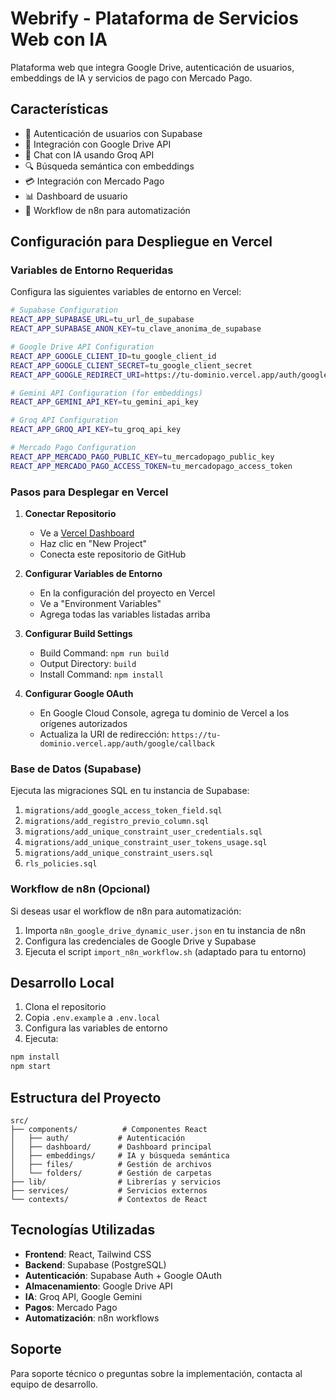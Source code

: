# Webrify - Plataforma de Servicios Web con IA

Plataforma web que integra Google Drive, autenticación de usuarios, embeddings de IA y servicios de pago con Mercado Pago.

## Características

- 🔐 Autenticación de usuarios con Supabase
- 📁 Integración con Google Drive API
- 🤖 Chat con IA usando Groq API
- 🔍 Búsqueda semántica con embeddings
- 💳 Integración con Mercado Pago
- 📊 Dashboard de usuario
- 🔄 Workflow de n8n para automatización

## Configuración para Despliegue en Vercel

### Variables de Entorno Requeridas

Configura las siguientes variables de entorno en Vercel:

```bash
# Supabase Configuration
REACT_APP_SUPABASE_URL=tu_url_de_supabase
REACT_APP_SUPABASE_ANON_KEY=tu_clave_anonima_de_supabase

# Google Drive API Configuration
REACT_APP_GOOGLE_CLIENT_ID=tu_google_client_id
REACT_APP_GOOGLE_CLIENT_SECRET=tu_google_client_secret
REACT_APP_GOOGLE_REDIRECT_URI=https://tu-dominio.vercel.app/auth/google/callback

# Gemini API Configuration (for embeddings)
REACT_APP_GEMINI_API_KEY=tu_gemini_api_key

# Groq API Configuration
REACT_APP_GROQ_API_KEY=tu_groq_api_key

# Mercado Pago Configuration
REACT_APP_MERCADO_PAGO_PUBLIC_KEY=tu_mercadopago_public_key
REACT_APP_MERCADO_PAGO_ACCESS_TOKEN=tu_mercadopago_access_token
```

### Pasos para Desplegar en Vercel

1. **Conectar Repositorio**
   - Ve a [Vercel Dashboard](https://vercel.com/dashboard)
   - Haz clic en "New Project"
   - Conecta este repositorio de GitHub

2. **Configurar Variables de Entorno**
   - En la configuración del proyecto en Vercel
   - Ve a "Environment Variables"
   - Agrega todas las variables listadas arriba

3. **Configurar Build Settings**
   - Build Command: `npm run build`
   - Output Directory: `build`
   - Install Command: `npm install`

4. **Configurar Google OAuth**
   - En Google Cloud Console, agrega tu dominio de Vercel a los orígenes autorizados
   - Actualiza la URI de redirección: `https://tu-dominio.vercel.app/auth/google/callback`

### Base de Datos (Supabase)

Ejecuta las migraciones SQL en tu instancia de Supabase:

1. `migrations/add_google_access_token_field.sql`
2. `migrations/add_registro_previo_column.sql`
3. `migrations/add_unique_constraint_user_credentials.sql`
4. `migrations/add_unique_constraint_user_tokens_usage.sql`
5. `migrations/add_unique_constraint_users.sql`
6. `rls_policies.sql`

### Workflow de n8n (Opcional)

Si deseas usar el workflow de n8n para automatización:

1. Importa `n8n_google_drive_dynamic_user.json` en tu instancia de n8n
2. Configura las credenciales de Google Drive y Supabase
3. Ejecuta el script `import_n8n_workflow.sh` (adaptado para tu entorno)

## Desarrollo Local

1. Clona el repositorio
2. Copia `.env.example` a `.env.local`
3. Configura las variables de entorno
4. Ejecuta:

```bash
npm install
npm start
```

## Estructura del Proyecto

```
src/
├── components/          # Componentes React
│   ├── auth/           # Autenticación
│   ├── dashboard/      # Dashboard principal
│   ├── embeddings/     # IA y búsqueda semántica
│   ├── files/          # Gestión de archivos
│   └── folders/        # Gestión de carpetas
├── lib/                # Librerías y servicios
├── services/           # Servicios externos
└── contexts/           # Contextos de React
```

## Tecnologías Utilizadas

- **Frontend**: React, Tailwind CSS
- **Backend**: Supabase (PostgreSQL)
- **Autenticación**: Supabase Auth + Google OAuth
- **Almacenamiento**: Google Drive API
- **IA**: Groq API, Google Gemini
- **Pagos**: Mercado Pago
- **Automatización**: n8n workflows

## Soporte

Para soporte técnico o preguntas sobre la implementación, contacta al equipo de desarrollo.
